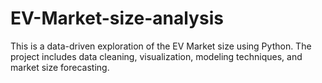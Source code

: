 # EV-Market-size-analysis
This is a data-driven exploration of the EV Market size using Python. The project  includes data cleaning, visualization, modeling techniques, and market size forecasting.
